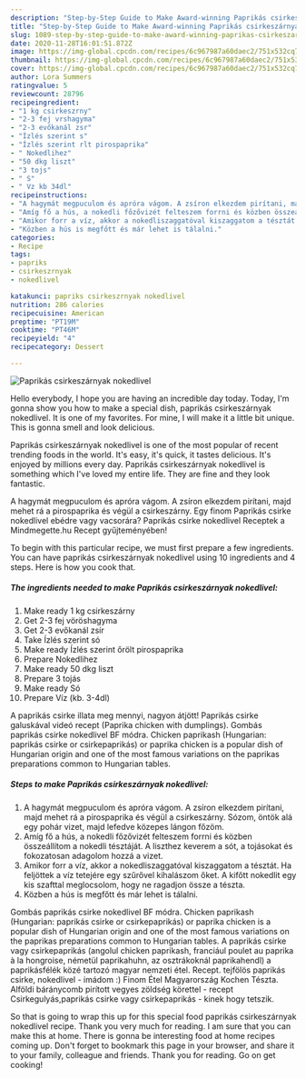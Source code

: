 ```yaml
---
description: "Step-by-Step Guide to Make Award-winning Paprikás csirkeszárnyak nokedlivel"
title: "Step-by-Step Guide to Make Award-winning Paprikás csirkeszárnyak nokedlivel"
slug: 1089-step-by-step-guide-to-make-award-winning-paprikas-csirkeszarnyak-nokedlivel
date: 2020-11-28T16:01:51.872Z
image: https://img-global.cpcdn.com/recipes/6c967987a60daec2/751x532cq70/paprikas-csirkeszarnyak-nokedlivel-recept-foto.jpg
thumbnail: https://img-global.cpcdn.com/recipes/6c967987a60daec2/751x532cq70/paprikas-csirkeszarnyak-nokedlivel-recept-foto.jpg
cover: https://img-global.cpcdn.com/recipes/6c967987a60daec2/751x532cq70/paprikas-csirkeszarnyak-nokedlivel-recept-foto.jpg
author: Lora Summers
ratingvalue: 5
reviewcount: 28796
recipeingredient:
- "1 kg csirkeszrny"
- "2-3 fej vrshagyma"
- "2-3 evőkanál zsr"
- "Ízlés szerint s"
- "Ízlés szerint rlt pirospaprika"
- " Nokedlihez"
- "50 dkg liszt"
- "3 tojs"
- " S"
- " Vz kb 34dl"
recipeinstructions:
- "A hagymát megpuculom és apróra vágom. A zsíron elkezdem pirítani, majd mehet rá a pirospaprika és végül a csirkeszárny. Sózom, öntök alá egy pohár vizet, majd lefedve közepes lángon főzöm."
- "Amíg fő a hús, a nokedli főzővizét felteszem forrni és közben összeállítom a nokedli tésztáját. A liszthez keverem a sót, a tojásokat és fokozatosan adagolom hozzá a vizet."
- "Amikor forr a víz, akkor a nokedliszaggatóval kiszaggatom a tésztát. Ha feljöttek a víz tetejére egy szűrővel kihalászom őket. A kifőtt nokedlit egy kis szafttal meglocsolom, hogy ne ragadjon össze a tészta."
- "Közben a hús is megfőtt és már lehet is tálalni."
categories:
- Recipe
tags:
- papriks
- csirkeszrnyak
- nokedlivel

katakunci: papriks csirkeszrnyak nokedlivel 
nutrition: 286 calories
recipecuisine: American
preptime: "PT19M"
cooktime: "PT46M"
recipeyield: "4"
recipecategory: Dessert

---
```



![Paprikás csirkeszárnyak nokedlivel](https://img-global.cpcdn.com/recipes/6c967987a60daec2/751x532cq70/paprikas-csirkeszarnyak-nokedlivel-recept-foto.jpg)

Hello everybody, I hope you are having an incredible day today. Today, I'm gonna show you how to make a special dish, paprikás csirkeszárnyak nokedlivel. It is one of my favorites. For mine, I will make it a little bit unique. This is gonna smell and look delicious.

Paprikás csirkeszárnyak nokedlivel is one of the most popular of recent trending foods in the world. It's easy, it's quick, it tastes delicious. It's enjoyed by millions every day. Paprikás csirkeszárnyak nokedlivel is something which I've loved my entire life. They are fine and they look fantastic.

A hagymát megpuculom és apróra vágom. A zsíron elkezdem pirítani, majd mehet rá a pirospaprika és végül a csirkeszárny. Egy finom Paprikás csirke nokedlivel ebédre vagy vacsorára? Paprikás csirke nokedlivel Receptek a Mindmegette.hu Recept gyűjteményében!


To begin with this particular recipe, we must first prepare a few ingredients. You can have paprikás csirkeszárnyak nokedlivel using 10 ingredients and 4 steps. Here is how you cook that.

<!--inarticleads1-->

##### The ingredients needed to make Paprikás csirkeszárnyak nokedlivel:

1. Make ready 1 kg csirkeszárny
1. Get 2-3 fej vöröshagyma
1. Get 2-3 evőkanál zsír
1. Take Ízlés szerint só
1. Make ready Ízlés szerint őrölt pirospaprika
1. Prepare  Nokedlihez
1. Make ready 50 dkg liszt
1. Prepare 3 tojás
1. Make ready  Só
1. Prepare  Víz (kb. 3-4dl)


A paprikás csirke illata meg mennyi, nagyon átjött! Paprikás csirke galuskával videó recept (Paprika chicken with dumplings). Gombás paprikás csirke nokedlivel BF módra. Chicken paprikash (Hungarian: paprikás csirke or csirkepaprikás) or paprika chicken is a popular dish of Hungarian origin and one of the most famous variations on the paprikas preparations common to Hungarian tables. 

<!--inarticleads2-->

##### Steps to make Paprikás csirkeszárnyak nokedlivel:

1. A hagymát megpuculom és apróra vágom. A zsíron elkezdem pirítani, majd mehet rá a pirospaprika és végül a csirkeszárny. Sózom, öntök alá egy pohár vizet, majd lefedve közepes lángon főzöm.
1. Amíg fő a hús, a nokedli főzővizét felteszem forrni és közben összeállítom a nokedli tésztáját. A liszthez keverem a sót, a tojásokat és fokozatosan adagolom hozzá a vizet.
1. Amikor forr a víz, akkor a nokedliszaggatóval kiszaggatom a tésztát. Ha feljöttek a víz tetejére egy szűrővel kihalászom őket. A kifőtt nokedlit egy kis szafttal meglocsolom, hogy ne ragadjon össze a tészta.
1. Közben a hús is megfőtt és már lehet is tálalni.


Gombás paprikás csirke nokedlivel BF módra. Chicken paprikash (Hungarian: paprikás csirke or csirkepaprikás) or paprika chicken is a popular dish of Hungarian origin and one of the most famous variations on the paprikas preparations common to Hungarian tables. A paprikás csirke vagy csirkepaprikás (angolul chicken paprikash, franciául poulet au paprika à la hongroise, németül paprikahuhn, az osztrákoknál paprikahendl) a paprikásfélék közé tartozó magyar nemzeti étel. Recept. tejfölös paprikás csirke, nokedlivel - imádom :) Finom Étel Magyarország Kochen Tészta. Alföldi báránycomb pirított vegyes zöldség körettel - recept Csirkegulyás,paprikás csirke vagy csirkepaprikás - kinek hogy tetszik. 

So that is going to wrap this up for this special food paprikás csirkeszárnyak nokedlivel recipe. Thank you very much for reading. I am sure that you can make this at home. There is gonna be interesting food at home recipes coming up. Don't forget to bookmark this page in your browser, and share it to your family, colleague and friends. Thank you for reading. Go on get cooking!
